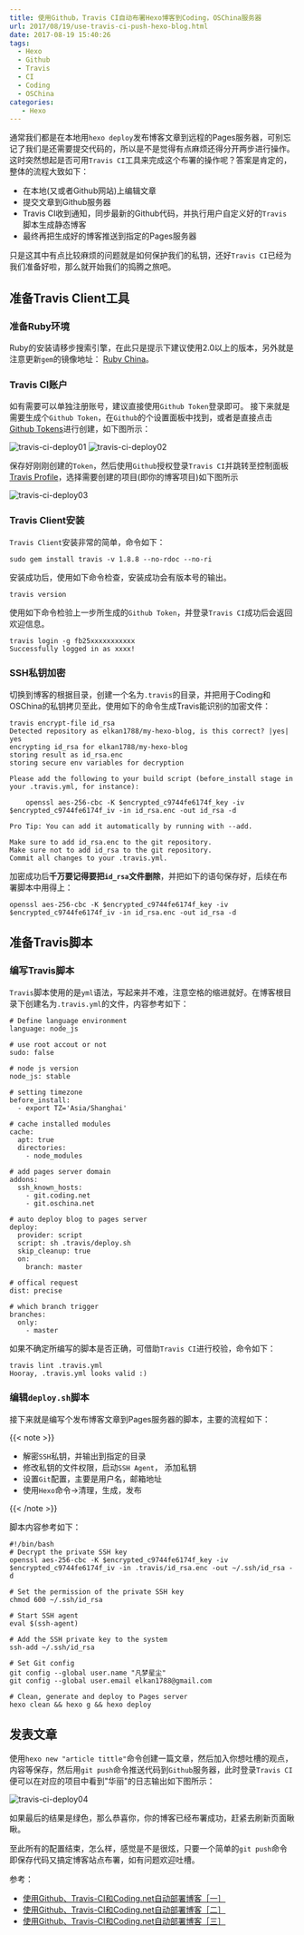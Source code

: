 ```yaml
---
title: 使用Github，Travis CI自动布署Hexo博客到Coding，OSChina服务器
url: 2017/08/19/use-travis-ci-push-hexo-blog.html
date: 2017-08-19 15:40:26
tags:
  - Hexo
  - Github
  - Travis
  - CI
  - Coding
  - OSChina
categories:
   - Hexo
---
```


通常我们都是在本地用`hexo deploy`发布博客文章到远程的Pages服务器，可别忘记了我们是还需要提交代码的，所以是不是觉得有点麻烦还得分开两步进行操作。这时突然想起是否可用`Travis CI`工具来完成这个布署的操作呢？答案是肯定的，整体的流程大致如下：


 - 在本地(又或者Github网站)上编辑文章
 - 提交文章到Github服务器
 - Travis CI收到通知，同步最新的Github代码，并执行用户自定义好的`Travis`脚本生成静态博客
 - 最终再把生成好的博客推送到指定的Pages服务器


只是这其中有点比较麻烦的问题就是如何保护我们的私钥，还好`Travis CI`已经为我们准备好啦，那么就开始我们的捣腾之旅吧。

<!--more-->

## 准备Travis Client工具

### 准备Ruby环境

Ruby的安装请移步搜索引擎，在此只是提示下建议使用2.0以上的版本，另外就是注意更新`gem`的镜像地址： [Ruby China](https://gems.ruby-china.org)。

### Travis CI账户

如有需要可以单独注册账号，建议直接使用`Github Token`登录即可。 接下来就是需要生成个`Github Token`，在`Github`的个设置面板中找到，或者是直接点击[Github Tokens](https://github.com/settings/tokens)进行创建，如下图所示：

![travis-ci-deploy01](http://siteimgs.cn-sh2.ufileos.com/2017/08-19-travis-ci-deploy01.png)
![travis-ci-deploy02](http://siteimgs.cn-sh2.ufileos.com/2017/08-19-travis-ci-deploy02.png)

保存好刚刚创建的`Token`，然后使用`Github`授权登录`Travis CI`并跳转至控制面板[Travis Profile](https://travis-ci.org/profile/)，选择需要创建的项目(即你的博客项目)如下图所示

![travis-ci-deploy03](http://siteimgs.cn-sh2.ufileos.com/2017/08-19-travis-ci-deploy03.png)

### Travis Client安装

`Travis Client`安装非常的简单，命令如下：

```
sudo gem install travis -v 1.8.8 --no-rdoc --no-ri
```

安装成功后，使用如下命令检查，安装成功会有版本号的输出。

```
travis version
```

使用如下命令检验上一步所生成的`Github Token`，并登录`Travis CI`成功后会返回欢迎信息。

```
travis login -g fb25xxxxxxxxxxx
Successfully logged in as xxxx!
```

### SSH私钥加密

切换到博客的根据目录，创建一个名为`.travis`的目录，并把用于Coding和OSChina的私钥拷贝至此，使用如下的命令生成Travis能识别的加密文件：

```
travis encrypt-file id_rsa 
Detected repository as elkan1788/my-hexo-blog, is this correct? |yes| yes
encrypting id_rsa for elkan1788/my-hexo-blog
storing result as id_rsa.enc
storing secure env variables for decryption

Please add the following to your build script (before_install stage in your .travis.yml, for instance):

    openssl aes-256-cbc -K $encrypted_c9744fe6174f_key -iv $encrypted_c9744fe6174f_iv -in id_rsa.enc -out id_rsa -d

Pro Tip: You can add it automatically by running with --add.

Make sure to add id_rsa.enc to the git repository.
Make sure not to add id_rsa to the git repository.
Commit all changes to your .travis.yml.

```

加密成功后**千万要记得要把`id_rsa`文件删除**，并把如下的语句保存好，后续在布署脚本中用得上：

```
openssl aes-256-cbc -K $encrypted_c9744fe6174f_key -iv $encrypted_c9744fe6174f_iv -in id_rsa.enc -out id_rsa -d
```

## 准备Travis脚本

### 编写Travis脚本

`Travis`脚本使用的是`yml`语法，写起来并不难，注意空格的缩进就好。在博客根目录下创建名为`.travis.yml`的文件，内容参考如下：

```
# Define language environment
language: node_js

# use root accout or not
sudo: false

# node js version
node_js: stable

# setting timezone
before_install:
  - export TZ='Asia/Shanghai'

# cache installed modules
cache:
  apt: true
  directories:
    - node_modules

# add pages server domain
addons:
  ssh_known_hosts:
    - git.coding.net
    - git.oschina.net

# auto deploy blog to pages server
deploy:
  provider: script
  script: sh .travis/deploy.sh
  skip_cleanup: true
  on:
    branch: master

# offical request
dist: precise

# which branch trigger  
branches:
  only:
    - master
```

如果不确定所编写的脚本是否正确，可借助`Travis CI`进行校验，命令如下：

```
travis lint .travis.yml 
Hooray, .travis.yml looks valid :)
```

### 编辑`deploy.sh`脚本

接下来就是编写个发布博客文章到Pages服务器的脚本，主要的流程如下：

{{< note >}}

- 解密`SSH`私钥，并输出到指定的目录
- 修改私钥的文件权限，启动`SSH Agent`， 添加私钥
- 设置`Git`配置，主要是用户名，邮箱地址
- 使用`Hexo`命令->清理，生成，发布

{{< /note >}}

脚本内容参考如下：

```
#!/bin/bash
# Decrypt the private SSH key
openssl aes-256-cbc -K $encrypted_c9744fe6174f_key -iv $encrypted_c9744fe6174f_iv -in .travis/id_rsa.enc -out ~/.ssh/id_rsa -d

# Set the permission of the private SSH key
chmod 600 ~/.ssh/id_rsa

# Start SSH agent
eval $(ssh-agent)

# Add the SSH private key to the system
ssh-add ~/.ssh/id_rsa

# Set Git config
git config --global user.name "凡梦星尘"
git config --global user.email elkan1788@gmail.com

# Clean, generate and deploy to Pages server
hexo clean && hexo g && hexo deploy

```

## 发表文章

使用`hexo new "article tittle"`命令创建一篇文章，然后加入你想吐槽的观点，内容等保存，然后用`git push`命令推送代码到`Github`服务器，此时登录`Travis CI`便可以在对应的项目中看到"华丽"的日志输出如下图所示：

![travis-ci-deploy04](http://siteimgs.cn-sh2.ufileos.com/2017/08-19-travis-ci-deploy04.png)

如果最后的结果是绿色，那么恭喜你，你的博客已经布署成功，赶紧去刷新页面瞅瞅。


至此所有的配置结束，怎么样，感觉是不是很炫，只要一个简单的`git push`命令即保存代码又搞定博客站点布署，如有问题欢迎吐槽。


参考：

- [使用Github、Travis-CI和Coding.net自动部署博客［一］](https://huangyijie.com/2016/09/20/blog-with-github-travis-ci-and-coding-net-1/)
- [使用Github、Travis-CI和Coding.net自动部署博客［二］](https://huangyijie.com/2016/10/05/blog-with-github-travis-ci-and-coding-net-2/)
- [使用Github、Travis-CI和Coding.net自动部署博客［三］](https://huangyijie.com/2017/06/22/blog-with-github-travis-ci-and-coding-net-3/)

